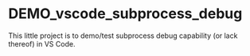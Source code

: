 # DEMO_vscode_subprocess_debug

This little project is to demo/test subprocess debug capability (or lack thereof) in VS Code.

